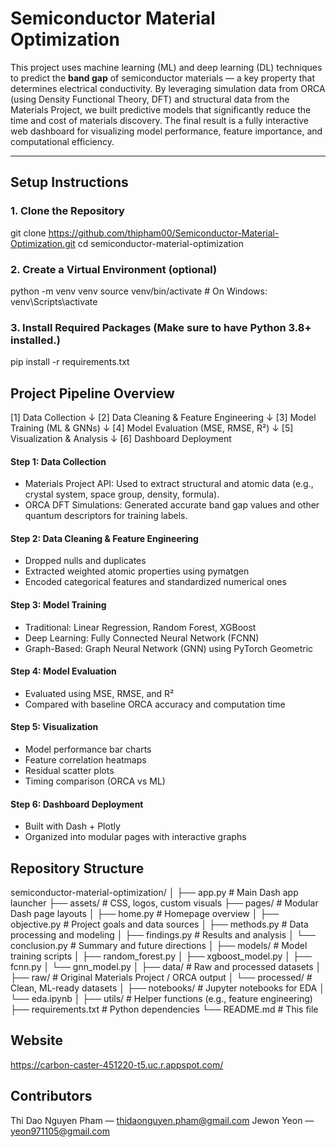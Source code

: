 # Semiconductor Material Optimization

This project uses machine learning (ML) and deep learning (DL) techniques to predict the **band gap** of semiconductor materials — a key property that determines electrical conductivity. By leveraging simulation data from ORCA (using Density Functional Theory, DFT) and structural data from the Materials Project, we built predictive models that significantly reduce the time and cost of materials discovery. The final result is a fully interactive web dashboard for visualizing model performance, feature importance, and computational efficiency.

---

## Setup Instructions
### 1. Clone the Repository

git clone https://github.com/thipham00/Semiconductor-Material-Optimization.git
cd semiconductor-material-optimization

### 2. Create a Virtual Environment (optional)
python -m venv venv
source venv/bin/activate     # On Windows: venv\Scripts\activate

### 3. Install Required Packages (Make sure to have Python 3.8+ installed.)
pip install -r requirements.txt

## Project Pipeline Overview
[1] Data Collection
↓
[2] Data Cleaning & Feature Engineering
↓
[3] Model Training (ML & GNNs)
↓
[4] Model Evaluation (MSE, RMSE, R²)
↓
[5] Visualization & Analysis
↓
[6] Dashboard Deployment

#### Step 1: Data Collection
- Materials Project API: Used to extract structural and atomic data (e.g., crystal system, space group, density, formula).
- ORCA DFT Simulations: Generated accurate band gap values and other quantum descriptors for training labels.

#### Step 2: Data Cleaning & Feature Engineering
- Dropped nulls and duplicates
- Extracted weighted atomic properties using pymatgen
- Encoded categorical features and standardized numerical ones

#### Step 3: Model Training
- Traditional: Linear Regression, Random Forest, XGBoost
- Deep Learning: Fully Connected Neural Network (FCNN)
- Graph-Based: Graph Neural Network (GNN) using PyTorch Geometric

#### Step 4: Model Evaluation
- Evaluated using MSE, RMSE, and R²
- Compared with baseline ORCA accuracy and computation time

#### Step 5: Visualization
- Model performance bar charts
- Feature correlation heatmaps
- Residual scatter plots
- Timing comparison (ORCA vs ML)

#### Step 6: Dashboard Deployment
- Built with Dash + Plotly
- Organized into modular pages with interactive graphs

## Repository Structure
semiconductor-material-optimization/
│
├── app.py                  # Main Dash app launcher
├── assets/                 # CSS, logos, custom visuals
├── pages/                  # Modular Dash page layouts
│   ├── home.py             # Homepage overview
│   ├── objective.py        # Project goals and data sources
│   ├── methods.py          # Data processing and modeling
│   ├── findings.py         # Results and analysis
│   └── conclusion.py       # Summary and future directions
│
├── models/                 # Model training scripts
│   ├── random_forest.py
│   ├── xgboost_model.py
│   ├── fcnn.py
│   └── gnn_model.py
│
├── data/                   # Raw and processed datasets
│   ├── raw/                # Original Materials Project / ORCA output
│   └── processed/          # Clean, ML-ready datasets
│
├── notebooks/              # Jupyter notebooks for EDA
│   └── eda.ipynb
│
├── utils/                  # Helper functions (e.g., feature engineering)
├── requirements.txt        # Python dependencies
└── README.md               # This file

## Website
https://carbon-caster-451220-t5.uc.r.appspot.com/

## Contributors
Thi Dao Nguyen Pham — thidaonguyen.pham@gmail.com
Jewon Yeon — yeon971105@gmail.com